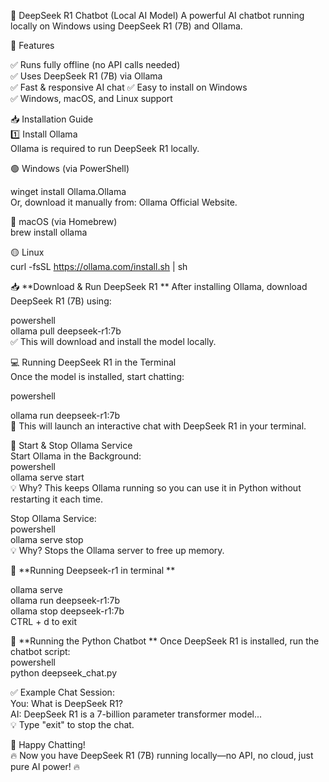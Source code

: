 🚀 DeepSeek R1 Chatbot (Local AI Model)
A powerful AI chatbot running locally on Windows using DeepSeek R1 (7B) and Ollama.

📌 Features

✅ Runs fully offline (no API calls needed)  
✅ Uses DeepSeek R1 (7B) via Ollama  
✅ Fast & responsive AI chat 
✅ Easy to install on Windows  
✅ Windows, macOS, and Linux support  

📥 Installation Guide  
1️⃣ Install Ollama  
Ollama is required to run DeepSeek R1 locally.  

🟢 Windows (via PowerShell)  

winget install Ollama.Ollama  
Or, download it manually from: Ollama Official Website.  

🔵 macOS (via Homebrew)  
brew install ollama  

🟡 Linux   
curl -fsSL https://ollama.com/install.sh | sh  


📥 **Download & Run DeepSeek R1  **
After installing Ollama, download DeepSeek R1 (7B) using:   

powershell  
ollama pull deepseek-r1:7b  
✅ This will download and install the model locally.  

💻 Running DeepSeek R1 in the Terminal  
Once the model is installed, start chatting:  

powershell  

ollama run deepseek-r1:7b   
💬 This will launch an interactive chat with DeepSeek R1 in your terminal.    

🔄 Start & Stop Ollama Service  
Start Ollama in the Background:  
powershell   
ollama serve start  
💡 Why? This keeps Ollama running so you can use it in Python without restarting it each time.  

Stop Ollama Service:  
powershell  
ollama serve stop  
💡 Why? Stops the Ollama server to free up memory.  

📝 **Running Deepseek-r1 in terminal ** 

ollama serve  
ollama run deepseek-r1:7b  
ollama stop deepseek-r1:7b  
CTRL + d to exit

📝 **Running the Python Chatbot ** 
Once DeepSeek R1 is installed, run the chatbot script:  
powershell  
python deepseek_chat.py  


✅ Example Chat Session:  
You: What is DeepSeek R1?    
AI: DeepSeek R1 is a 7-billion parameter transformer model...  
💡 Type "exit" to stop the chat.


🚀 Happy Chatting!  
🔥 Now you have DeepSeek R1 (7B) running locally—no API, no cloud, just pure AI power! 🔥  
